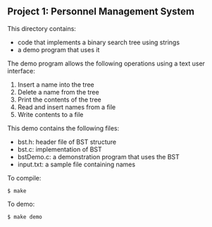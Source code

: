 ## Project 1: Personnel Management System

This directory contains:
* code that implements a binary search tree using strings 
* a demo program that uses it

The demo program allows the following operations using a text user interface:
1. Insert a name into the tree
2. Delete a name from the tree
3. Print the contents of the tree
4. Read and insert names from a file
5. Write contents to a file

This demo contains the following files:
* bst.h: header file of BST structure
* bst.c: implementation of BST
* bstDemo.c: a demonstration program that uses the BST
* input.txt: a sample file containing names

To compile:
```
$ make
```

To demo:
```
$ make demo
```
